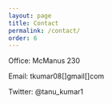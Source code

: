 ```yaml
---
layout: page
title: Contact 
permalink: /contact/
order: 6
---
```

<!-- Google tag (gtag.js) -->
<script async src="https://www.googletagmanager.com/gtag/js?id=G-95H7WJPKDP"></script>
<script>
  window.dataLayer = window.dataLayer || [];
  function gtag(){dataLayer.push(arguments);}
  gtag('js', new Date());

  gtag('config', 'G-95H7WJPKDP');
</script>

Office: McManus 230

Email: tkumar08[]gmail[]com

Twitter: @tanu_kumar1

